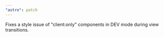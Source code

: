 ```yaml
---
"astro": patch
---
```


Fixes a style issue of "client:only" components in DEV mode during view transitions.

